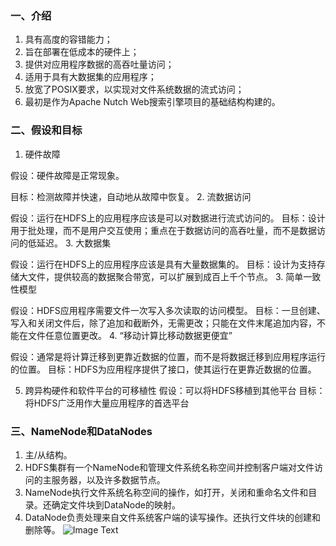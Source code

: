 ### 一、介绍 ###
1. 具有高度的容错能力；
2. 旨在部署在低成本的硬件上；
3. 提供对应用程序数据的高吞吐量访问；
4. 适用于具有大数据集的应用程序；
5. 放宽了POSIX要求，以实现对文件系统数据的流式访问；
6. 最初是作为Apache Nutch Web搜索引擎项目的基础结构构建的。

### 二、假设和目标 ###
1. 硬件故障

假设：硬件故障是正常现象。

目标：检测故障并快速，自动地从故障中恢复。
2. 流数据访问

假设：运行在HDFS上的应用程序应该是可以对数据进行流式访问的。
目标：设计用于批处理，而不是用户交互使用；重点在于数据访问的高吞吐量，而不是数据访问的低延迟。
3. 大数据集

假设：运行在HDFS上的应用程序应该是具有大量数据集的。
目标：设计为支持存储大文件，提供较高的数据聚合带宽，可以扩展到成百上千个节点。
3. 简单一致性模型

假设：HDFS应用程序需要文件一次写入多次读取的访问模型。
目标：一旦创建、写入和关闭文件后，除了追加和截断外，无需更改；只能在文件末尾追加内容，不能在文件任意位置更改。
4. “移动计算比移动数据更便宜”

假设：通常是将计算迁移到更靠近数据的位置，而不是将数据迁移到应用程序运行的位置。
目标：HDFS为应用程序提供了接口，使其运行在更靠近数据的位置。

5. 跨异构硬件和软件平台的可移植性
假设：可以将HDFS移植到其他平台
目标：将HDFS广泛用作大量应用程序的首选平台

### 三、NameNode和DataNodes ###
1. 主/从结构。
2. HDFS集群有一个NameNode和管理文件系统名称空间并控制客户端对文件访问的主服务器，以及许多数据节点。
3. NameNode执行文件系统名称空间的操作，如打开，关闭和重命名文件和目录。还确定文件块到DataNode的映射。
4. DataNode负责处理来自文件系统客户端的读写操作。还执行文件块的创建和删除等。
![Image Text](https://github.com/fzqgithub/bigdata_doc/blob/master/hdfsarchitecture.png)
